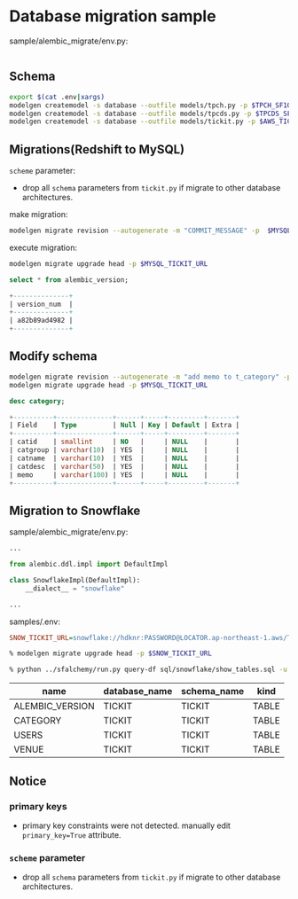 # Database migration sample
sample/alembic_migrate/env.py:

~~~py


~~~

## Schema 

~~~bash
export $(cat .env|xargs)
modelgen createmodel -s database --outfile models/tpch.py -p $TPCH_SF10_URL -a
modelgen createmodel -s database --outfile models/tpcds.py -p $TPCDS_SF10TCL_URL -a
modelgen createmodel -s database --outfile models/tickit.py -p $AWS_TICKIT_URL -a --schema tickit
~~~

## Migrations(Redshift to MySQL)

`scheme` parameter:

- drop all `schema` parameters from `tickit.py` if migrate to other database architectures.


make migration:

~~~bash
modelgen migrate revision --autogenerate -m "COMMIT_MESSAGE" -p  $MYSQL_TICKIT_URL
~~~

execute migration:

~~~bash
modelgen migrate upgrade head -p $MYSQL_TICKIT_URL
~~~

~~~sql
select * from alembic_version;

+--------------+
| version_num  |
+--------------+
| a82b89ad4982 |
+--------------+
~~~

## Modify schema

~~~bash
modelgen migrate revision --autogenerate -m "add memo to t_category" -p  $MYSQL_TICKIT_URL
modelgen migrate upgrade head -p $MYSQL_TICKIT_URL
~~~

~~~sql
desc category;

+----------+--------------+------+-----+---------+-------+
| Field    | Type         | Null | Key | Default | Extra |
+----------+--------------+------+-----+---------+-------+
| catid    | smallint     | NO   |     | NULL    |       |
| catgroup | varchar(10)  | YES  |     | NULL    |       |
| catname  | varchar(10)  | YES  |     | NULL    |       |
| catdesc  | varchar(50)  | YES  |     | NULL    |       |
| memo     | varchar(100) | YES  |     | NULL    |       |
+----------+--------------+------+-----+---------+-------+
~~~


## Migration to Snowflake

sample/alembic_migrate/env.py:

~~~py
...

from alembic.ddl.impl import DefaultImpl

class SnowflakeImpl(DefaultImpl):
    __dialect__ = "snowflake"

...
~~~

samples/.env:

~~~ini
SNOW_TICKIT_URL=snowflake://hdknr:PASSWORD@LOCATOR.ap-northeast-1.aws/TICKIT/TICKIT?warehouse=COMPUTE_WH&role=ACCOUNTADMIN&numpy=True
~~~

~~~bash
% modelgen migrate upgrade head -p $SNOW_TICKIT_URL
~~~


~~~bash
% python ../sfalchemy/run.py query-df sql/snowflake/show_tables.sql -u SNOW_TICKIT_URL
~~~


| name            | database_name | schema_name | kind  |
| --------------- | ------------- | ----------- | ----- |
| ALEMBIC_VERSION | TICKIT        | TICKIT      | TABLE |
| CATEGORY        | TICKIT        | TICKIT      | TABLE |
| USERS           | TICKIT        | TICKIT      | TABLE |
| VENUE           | TICKIT        | TICKIT      | TABLE |


## Notice

### primary keys

- primary key constraints were not detected. manually edit `primary_key=True` attribute.


### `scheme` parameter

- drop all `schema` parameters from `tickit.py` if migrate to other database architectures.
